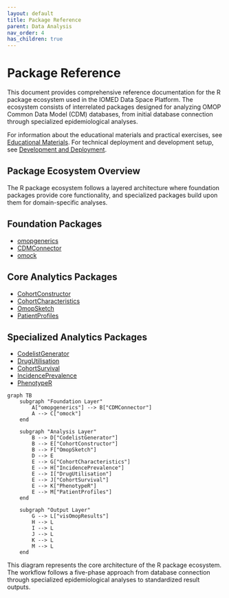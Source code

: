 ```yaml
---
layout: default
title: Package Reference
parent: Data Analysis
nav_order: 4
has_children: true
---
```


# Package Reference

This document provides comprehensive reference documentation for the R package ecosystem used in the IOMED Data Space Platform. The ecosystem consists of interrelated packages designed for analyzing OMOP Common Data Model (CDM) databases, from initial database connection through specialized epidemiological analyses.

For information about the educational materials and practical exercises, see [Educational Materials](../../docs/educational_materials). For technical deployment and development setup, see [Development and Deployment](../../docs/development_and_deployment).

## Package Ecosystem Overview

The R package ecosystem follows a layered architecture where foundation packages provide core functionality, and specialized packages build upon them for domain-specific analyses.

## Foundation Packages
- [omopgenerics](https://darwin-eu.github.io/omopgenerics/)
- [CDMConnector](https://darwin-eu.github.io/CDMConnector/)
- [omock](https://darwin-eu.github.io/omock/)

## Core Analytics Packages
- [CohortConstructor](https://ohdsi.github.io/CohortConstructor/)
- [CohortCharacteristics](https://darwin-eu.github.io/CohortCharacteristics/)
- [OmopSketch](https://darwin-eu.github.io/OmopSketch/)
- [PatientProfiles](https://darwin-eu.github.io/PatientProfiles/)

## Specialized Analytics Packages
- [CodelistGenerator](https://darwin-eu.github.io/CodelistGenerator/)
- [DrugUtilisation](https://darwin-eu.github.io/DrugUtilisation/)
- [CohortSurvival](https://darwin-eu.github.io/CohortSurvival/)
- [IncidencePrevalence](https://darwin-eu.github.io/IncidencePrevalence/)
- [PhenotypeR](https://ohdsi.github.io/PhenotypeR/)

```mermaid
graph TB
    subgraph "Foundation Layer"
        A["omopgenerics"] --> B["CDMConnector"]
        A --> C["omock"]
    end

    subgraph "Analysis Layer"
        B --> D["CodelistGenerator"]
        B --> E["CohortConstructor"]
        B --> F["OmopSketch"]
        D --> E
        E --> G["CohortCharacteristics"]
        E --> H["IncidencePrevalence"]
        E --> I["DrugUtilisation"]
        E --> J["CohortSurvival"]
        E --> K["PhenotypeR"]
        E --> M["PatientProfiles"]
    end

    subgraph "Output Layer"
        G --> L["visOmopResults"]
        H --> L
        I --> L
        J --> L
        K --> L
        M --> L
    end
```

This diagram represents the core architecture of the R package ecosystem. The workflow follows a five-phase approach from database connection through specialized epidemiological analyses to standardized result outputs.
